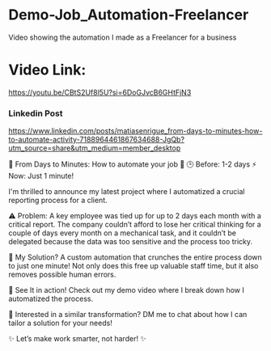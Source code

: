 # Demo-Job_Automation-Freelancer
Video showing the automation I made as a Freelancer for a business

# Video Link:
https://youtu.be/CBtS2Uf8l5U?si=6DoGJvcB6GHtFjN3

### Linkedin Post

https://www.linkedin.com/posts/matiasenrigue_from-days-to-minutes-how-to-automate-activity-7188964461867634688-JgQb?utm_source=share&utm_medium=member_desktop

🚀 From Days to Minutes: How to automate your job 🚀
🕒 Before: 1-2 days
⚡ Now: Just 1 minute!

I'm thrilled to announce my latest project where I automatized a crucial reporting process for a client.

⚠️ Problem: A key employee was tied up for up to 2 days each month with a critical report. The company couldn’t afford to lose her critical thinking for a couple of days every month on a mechanical task, and it couldn’t be delegated because the data was too sensitive and the process too tricky.

🔧 My Solution? A custom automation that crunches the entire process down to just one minute! Not only does this free up valuable staff time, but it also removes possible human errors.

🎥 See It in action! Check out my demo video where I break down how I automatized the process.

📩 Interested in a similar transformation? DM me to chat about how I can tailor a solution for your needs!

✨ Let’s make work smarter, not harder! ✨
